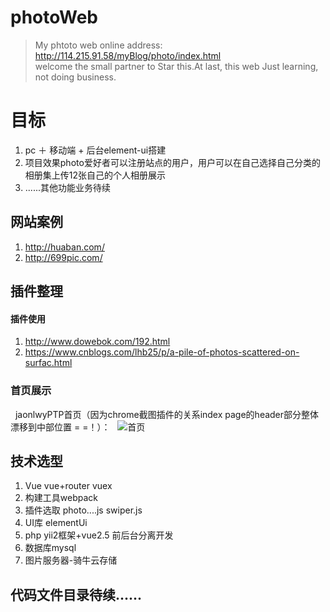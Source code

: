 # photoWeb
> My phtoto web online address: http://114.215.91.58/myBlog/photo/index.html  
welcome the small partner to Star this.At last, this web Just learning, not doing business.
# 目标
 1. pc ＋ 移动端 + 后台element-ui搭建
 2. 项目效果photo爱好者可以注册站点的用户，用户可以在自己选择自己分类的相册集上传12张自己的个人相册展示
 3. ......其他功能业务待续
## 网站案例
 1. http://huaban.com/
 2. http://699pic.com/

## 插件整理
 #### 插件使用
  1. http://www.dowebok.com/192.html 
  2. https://www.cnblogs.com/lhb25/p/a-pile-of-photos-scattered-on-surfac.html
  
### 首页展示
   jaonlwyPTP首页（因为chrome截图插件的关系index page的header部分整体漂移到中部位置 = =！）： 
   ![首页](http://114.215.91.58/Blog//static/userImages/20180426/1524713957268002903.jpg "ptp")
## 技术选型
 1. Vue vue+router vuex 
 2. 构建工具webpack
 3. 插件选取 photo....js swiper.js 
 4. UI库 elementUi 
 5. php yii2框架+vue2.5 前后台分离开发
 6. 数据库mysql 
 7. 图片服务器-骑牛云存储
 
## 代码文件目录待续......
